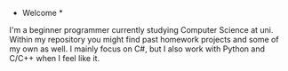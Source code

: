 * Welcome *

I'm a beginner programmer currently studying Computer Science at uni.
Within my repository you might find past homework projects and some of my own as well.
I mainly focus on C#, but I also work with Python and C/C++ when I feel like it. 

<!---
nowan02/nowan02 is a ✨ special ✨ repository because its `README.md` (this file) appears on your GitHub profile.
You can click the Preview link to take a look at your changes.
--->
